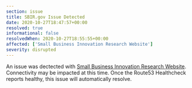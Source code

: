 ```yaml
---
section: issue
title: SBIR.gov Issue Detected
date: 2020-10-27T18:47:57+00:00
resolved: true
informational: false
resolvedWhen: 2020-10-27T18:55:55+00:00
affected: ['Small Business Innovation Research Website']
severity: disrupted
---
```

An issue was dectected with [Small Business Innovation Research Website](https://www.sbir.gov).  Connectivity may be impacted at this time.  Once the Route53 Healthcheck reports healthy, this issue will automatically resolve.
